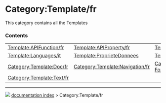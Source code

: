# Category:Template/fr
This category contains all the Templates

### Contents

|     |     |     |
| --- | --- | --- |
| [Template:APIFunction/fr](Template_APIFunction/fr.md) | [Template:APIProperty/fr](Template_APIProperty/fr.md) | [Template:Fr](Template_Fr.md) |
| [Template:Languages/it](Template_Languages/it.md) | [Template:ProprieteDonnees](Template_ProprieteDonnees.md) | [Template:ProprieteVue](Template_ProprieteVue.md) |
| [Category:Template:Doc/fr](Category_Template_Doc/fr.md) | [Category:Template:Navigation/fr](Category_Template_Navigation/fr.md) | [Category:Template:Text Format/fr](Category_Template_Text_Format/fr.md) |
| [Category:Template:Text/fr](Category_Template_Text/fr.md) |



---
![](images/Button_right.svg) [documentation index](../README.md) > Category:Template/fr
